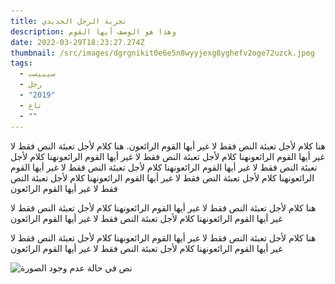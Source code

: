 ```yaml
---
title: تجربة الرجل الحديدي
description: وهذا هو الوصف أيها القوم
date: 2022-03-29T18:23:27.274Z
thumbnail: /src/images/dgrgnikit0e6e5n8wyyjexg8yghefv2oge72uzck.jpeg
tags:
  - سيبيسب
  - رجل
  - "2019"
  - تاغ
  - ""
---
```

 هنا كلام لأجل تعبئة النص فقط لا غير أيها القوم الرائعون. هنا كلام لأجل تعبئة النص فقط لا غير أيها القوم الرائعونهنا كلام لأجل تعبئة النص فقط لا غير أيها القوم الرائعونهنا كلام لأجل تعبئة النص فقط لا غير أيها القوم الرائعونهنا كلام لأجل تعبئة النص فقط لا غير أيها القوم الرائعونهنا كلام لأجل تعبئة النص فقط لا غير أيها القوم الرائعونهنا كلام لأجل تعبئة النص فقط لا غير أيها القوم الرائعون

هنا كلام لأجل تعبئة النص فقط لا غير أيها القوم الرائعونهنا كلام لأجل تعبئة النص فقط لا غير أيها القوم الرائعونهنا كلام لأجل تعبئة النص فقط لا غير أيها القوم الرائعون

هنا كلام لأجل تعبئة النص فقط لا غير أيها القوم الرائعونهنا كلام لأجل تعبئة النص فقط لا غير أيها القوم الرائعونهنا كلام لأجل تعبئة النص فقط لا غير أيها القوم الرائعون

![نص في حالة عدم وجود الصورة ](/src/images/أبطال-حرامي-السيارات.jpeg "عنوان الصورة")